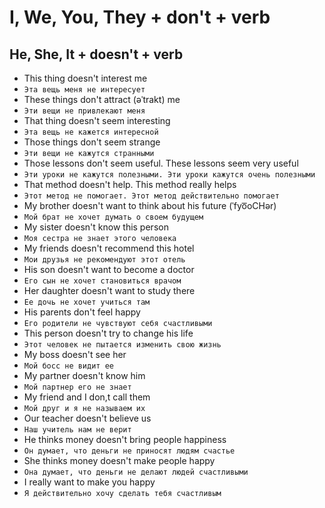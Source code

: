 # I, We, You, They + don't + verb

## He, She, It + doesn't + verb

* This thing doesn't interest me
* `Эта вещь меня не интересует`
* These things don't attract (əˈtrakt) me
* `Эти вещи не привлекают меня`
* That thing doesn't seem interesting
* `Эта вещь не кажется интересной`
* Those things don't seem strange
* `Эти вещи не кажутся странными`
* Those lessons don't seem useful. These lessons seem very useful
* `Эти уроки не кажутся полезными. Эти уроки кажутся очень полезными`
* That method doesn't help. This method really helps
* `Этот метод не помогает. Этот метод действительно помогает`
* My brother doesn't want to think about his future (ˈfyo͞oCHər)
* `Мой брат не хочет думать о своем будущем`
* My sister doesn't know this person
* `Моя сестра не знает этого человека`
* My friends doesn't recommend this hotel
* `Мои друзья не рекомендуют этот отель`
* His son doesn't want to become a doctor
* `Его сын не хочет становиться врачом`
* Her daughter doesn't want to study there
* `Ее дочь не хочет учиться там`
* His parents don't feel happy
* `Его родители не чувствуют себя счастливыми`
* This person doesn't try to change his life
* `Этот человек не пытается изменить свою жизнь`
* My boss doesn't see her
* `Мой босс не видит ее`
* My partner doesn't know him
* `Мой партнер его не знает`
* My friend and I don,t call them
* `Мой друг и я не называем их`
* Our teacher doesn't believe us
* `Наш учитель нам не верит`
* He thinks money doesn't bring people happiness
* `Он думает, что деньги не приносят людям счастье`
* She thinks money doesn't make people happy
* `Она думает, что деньги не делают людей счастливыми`
* I really want to make you happy
* `Я действительно хочу сделать тебя счастливым`

